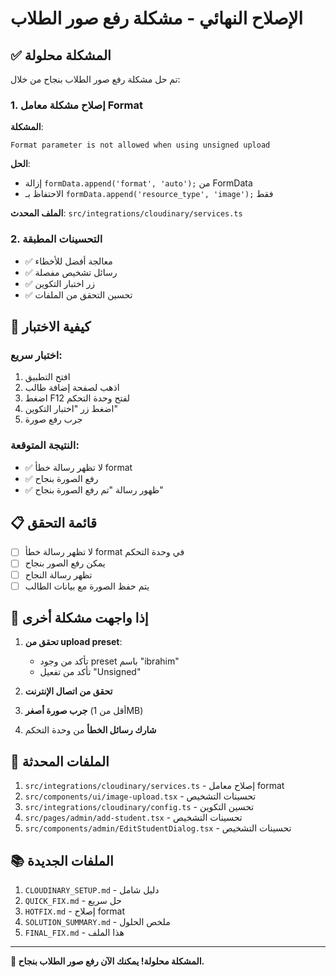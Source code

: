 # الإصلاح النهائي - مشكلة رفع صور الطلاب

## ✅ المشكلة محلولة

تم حل مشكلة رفع صور الطلاب بنجاح من خلال:

### 1. إصلاح مشكلة معامل Format
**المشكلة**: 
```
Format parameter is not allowed when using unsigned upload
```

**الحل**: 
- إزالة `formData.append('format', 'auto');` من FormData
- الاحتفاظ بـ `formData.append('resource_type', 'image');` فقط

**الملف المحدث**: `src/integrations/cloudinary/services.ts`

### 2. التحسينات المطبقة
- ✅ معالجة أفضل للأخطاء
- ✅ رسائل تشخيص مفصلة
- ✅ زر اختبار التكوين
- ✅ تحسين التحقق من الملفات

## 🧪 كيفية الاختبار

### اختبار سريع:
1. افتح التطبيق
2. اذهب لصفحة إضافة طالب
3. اضغط F12 لفتح وحدة التحكم
4. اضغط زر "اختبار التكوين"
5. جرب رفع صورة

### النتيجة المتوقعة:
- ✅ لا تظهر رسالة خطأ format
- ✅ رفع الصورة بنجاح
- ✅ ظهور رسالة "تم رفع الصورة بنجاح"

## 📋 قائمة التحقق

- [ ] لا تظهر رسالة خطأ format في وحدة التحكم
- [ ] يمكن رفع الصور بنجاح
- [ ] تظهر رسالة النجاح
- [ ] يتم حفظ الصورة مع بيانات الطالب

## 🔧 إذا واجهت مشكلة أخرى

1. **تحقق من upload preset**:
   - تأكد من وجود preset باسم "ibrahim"
   - تأكد من تفعيل "Unsigned"

2. **تحقق من اتصال الإنترنت**

3. **جرب صورة أصغر** (أقل من 1MB)

4. **شارك رسائل الخطأ** من وحدة التحكم

## 📁 الملفات المحدثة

1. `src/integrations/cloudinary/services.ts` - إصلاح معامل format
2. `src/components/ui/image-upload.tsx` - تحسينات التشخيص
3. `src/integrations/cloudinary/config.ts` - تحسين التكوين
4. `src/pages/admin/add-student.tsx` - تحسينات التشخيص
5. `src/components/admin/EditStudentDialog.tsx` - تحسينات التشخيص

## 📚 الملفات الجديدة

1. `CLOUDINARY_SETUP.md` - دليل شامل
2. `QUICK_FIX.md` - حل سريع
3. `HOTFIX.md` - إصلاح format
4. `SOLUTION_SUMMARY.md` - ملخص الحلول
5. `FINAL_FIX.md` - هذا الملف

---

**🎉 المشكلة محلولة! يمكنك الآن رفع صور الطلاب بنجاح.** 